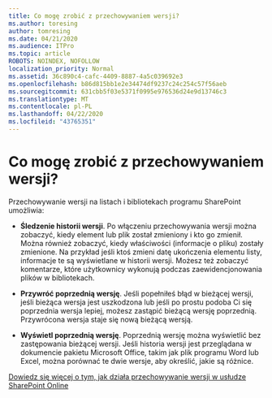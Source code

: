 ```yaml
---
title: Co mogę zrobić z przechowywaniem wersji?
ms.author: toresing
author: tomresing
ms.date: 04/21/2020
ms.audience: ITPro
ms.topic: article
ROBOTS: NOINDEX, NOFOLLOW
localization_priority: Normal
ms.assetid: 36c890c4-cafc-4409-8887-4a5c039692e3
ms.openlocfilehash: b86d815bb1e2e34474df9237c24c254c57f56aeb
ms.sourcegitcommit: 631cbb5f03e5371f0995e976536d24e9d13746c3
ms.translationtype: MT
ms.contentlocale: pl-PL
ms.lasthandoff: 04/22/2020
ms.locfileid: "43765351"
---
```

# <a name="what-can-i-do-with-versioning"></a>Co mogę zrobić z przechowywaniem wersji?

Przechowywanie wersji na listach i bibliotekach programu SharePoint umożliwia:
  
- **Śledzenie historii wersji**. Po włączeniu przechowywania wersji można zobaczyć, kiedy element lub plik został zmieniony i kto go zmienił. Można również zobaczyć, kiedy właściwości (informacje o pliku) zostały zmienione. Na przykład jeśli ktoś zmieni datę ukończenia elementu listy, informacje te są wyświetlane w historii wersji. Możesz też zobaczyć komentarze, które użytkownicy wykonują podczas zaewidencjonowania plików w bibliotekach. 
    
- **Przywróć poprzednią wersję**. Jeśli popełniłeś błąd w bieżącej wersji, jeśli bieżąca wersja jest uszkodzona lub jeśli po prostu podoba Ci się poprzednia wersja lepiej, możesz zastąpić bieżącą wersję poprzednią. Przywrócona wersja staje się nową bieżącą wersją. 
    
- **Wyświetl poprzednią wersję**. Poprzednią wersję można wyświetlić bez zastępowania bieżącej wersji. Jeśli historia wersji jest przeglądana w dokumencie pakietu Microsoft Office, takim jak plik programu Word lub Excel, można porównać te dwie wersje, aby określić, jakie są różnice. 
    
[Dowiedz się więcej o tym, jak działa przechowywanie wersji w usłudze SharePoint Online](https://go.microsoft.com/fwlink/?linkid=875710)
  

